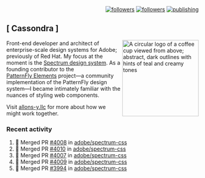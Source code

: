 <p align="right"><a rel="me" href="https://front-end.social/@castastrophe">
    <img alt="followers" title="Follow me on Mastodon" src="https://img.shields.io/mastodon/follow/109297102751309835?domain=https%3A%2F%2Ffront-end.social&label=Follow&logo=mastodon&logoColor=white&style=for-the-badge&labelColor=008080&color=006969"/></a>
  <a href="https://codepen.io/castastrophe/">
    <img alt="followers" title="Follow me on CodePen" src="https://img.shields.io/badge/23-1?color=640464&labelColor=7c007c&style=for-the-badge&logo=codepen&label=Follow"/></a>
<a href="https://castastrophe.medium.com/">
    <img alt="publishing" title="View articles on Medium" src="https://img.shields.io/badge/107-1?color=666&labelColor=444&label=subscribe&logo=medium&logoColor=white&style=for-the-badge"/></a>
</p>

## [&nbsp;Cassondra&nbsp;]

<img align="right" src="https://github-production-user-asset-6210df.s3.amazonaws.com/1840295/253016758-ba468774-1cd3-42c2-8f43-947b5eeb5edf.png" height="200" alt="A circular logo of a coffee cup viewed from above; abstract, dark outlines with hints of teal and creamy tones">

Front-end developer and architect of enterprise-scale design systems for Adobe; previously of Red Hat. My focus at the moment is the [Spectrum design system](https://github.com/adobe/spectrum-css). As a founding contributor to the [PatternFly&nbsp;Elements](https://github.com/patternfly/patternfly-elements) project&mdash;a community implementation of the PatternFly design system&mdash;I became intimately familiar with the nuances of styling web components.

Visit [allons-y.llc](http://allons-y.llc/) for more about how we might work together.

### Recent activity

<!--START_SECTION:activity-->
1. 🎉 Merged PR [#4008](https://github.com/adobe/spectrum-css/pull/4008) in [adobe/spectrum-css](https://github.com/adobe/spectrum-css)
2. 🎉 Merged PR [#4010](https://github.com/adobe/spectrum-css/pull/4010) in [adobe/spectrum-css](https://github.com/adobe/spectrum-css)
3. 🎉 Merged PR [#4007](https://github.com/adobe/spectrum-css/pull/4007) in [adobe/spectrum-css](https://github.com/adobe/spectrum-css)
4. 🎉 Merged PR [#4009](https://github.com/adobe/spectrum-css/pull/4009) in [adobe/spectrum-css](https://github.com/adobe/spectrum-css)
5. 🎉 Merged PR [#3994](https://github.com/adobe/spectrum-css/pull/3994) in [adobe/spectrum-css](https://github.com/adobe/spectrum-css)
<!--END_SECTION:activity-->
